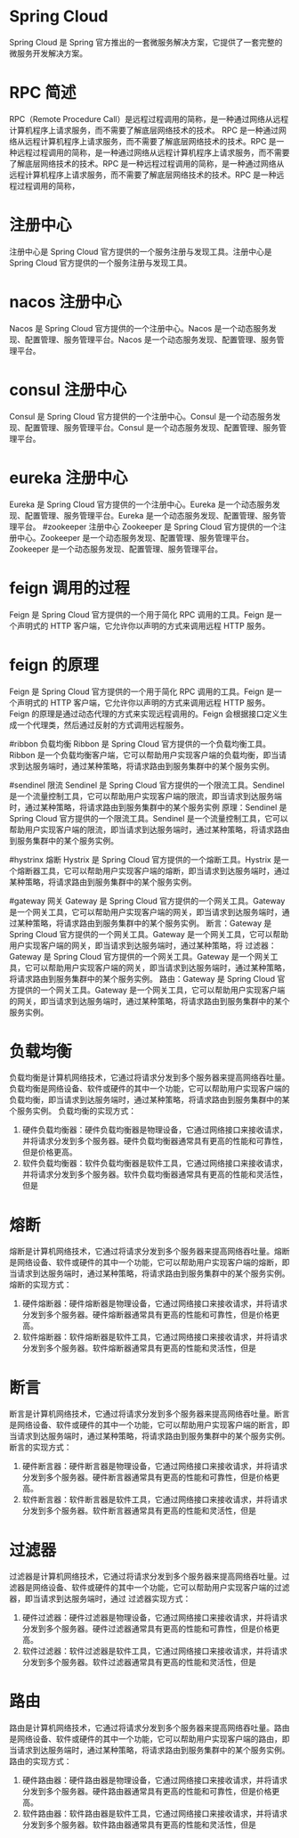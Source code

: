 
# Spring Cloud
Spring Cloud 是 Spring 官方推出的一套微服务解决方案，它提供了一套完整的微服务开发解决方案。

# RPC 简述
RPC（Remote Procedure Call）是远程过程调用的简称，是一种通过网络从远程计算机程序上请求服务，而不需要了解底层网络技术的技术。
RPC 是一种通过网络从远程计算机程序上请求服务，而不需要了解底层网络技术的技术。RPC 是一种远程过程调用的简称，是一种通过网络从远程计算机程序上请求服务，而不需要了解底层网络技术的技术。RPC 是一种远程过程调用的简称，是一种通过网络从远程计算机程序上请求服务，而不需要了解底层网络技术的技术。RPC 是一种远程过程调用的简称，

# 注册中心
注册中心是 Spring Cloud 官方提供的一个服务注册与发现工具。注册中心是 Spring Cloud 官方提供的一个服务注册与发现工具。
# nacos 注册中心
Nacos 是 Spring Cloud 官方提供的一个注册中心。Nacos 是一个动态服务发现、配置管理、服务管理平台。Nacos 是一个动态服务发现、配置管理、服务管理平台。
# consul 注册中心
Consul 是 Spring Cloud 官方提供的一个注册中心。Consul 是一个动态服务发现、配置管理、服务管理平台。Consul 是一个动态服务发现、配置管理、服务管理平台。
# eureka 注册中心
Eureka 是 Spring Cloud 官方提供的一个注册中心。Eureka 是一个动态服务发现、配置管理、服务管理平台。Eureka 是一个动态服务发现、配置管理、服务管理平台。
#zookeeper 注册中心
Zookeeper 是 Spring Cloud 官方提供的一个注册中心。Zookeeper 是一个动态服务发现、配置管理、服务管理平台。Zookeeper 是一个动态服务发现、配置管理、服务管理平台。


# feign 调用的过程
Feign 是 Spring Cloud 官方提供的一个用于简化 RPC 调用的工具。Feign 是一个声明式的 HTTP 客户端，它允许你以声明的方式来调用远程 HTTP 服务。

# feign 的原理
Feign 是 Spring Cloud 官方提供的一个用于简化 RPC 调用的工具。Feign 是一个声明式的 HTTP 客户端，它允许你以声明的方式来调用远程 HTTP 服务。
Feign 的原理是通过动态代理的方式来实现远程调用的。Feign 会根据接口定义生成一个代理类，然后通过反射的方式调用远程服务。

#ribbon 负载均衡
Ribbon 是 Spring Cloud 官方提供的一个负载均衡工具。Ribbon 是一个负载均衡客户端，它可以帮助用户实现客户端的负载均衡，即当请求到达服务端时，通过某种策略，将请求路由到服务集群中的某个服务实例。

#sendinel 限流
Sendinel 是 Spring Cloud 官方提供的一个限流工具。Sendinel 是一个流量控制工具，它可以帮助用户实现客户端的限流，即当请求到达服务端时，通过某种策略，将请求路由到服务集群中的某个服务实例
原理：Sendinel 是 Spring Cloud 官方提供的一个限流工具。Sendinel 是一个流量控制工具，它可以帮助用户实现客户端的限流，即当请求到达服务端时，通过某种策略，将请求路由到服务集群中的某个服务实例。

#hystrinx 熔断
Hystrix 是 Spring Cloud 官方提供的一个熔断工具。Hystrix 是一个熔断器工具，它可以帮助用户实现客户端的熔断，即当请求到达服务端时，通过某种策略，将请求路由到服务集群中的某个服务实例。

#gateway 网关
Gateway 是 Spring Cloud 官方提供的一个网关工具。Gateway 是一个网关工具，它可以帮助用户实现客户端的网关，即当请求到达服务端时，通过某种策略，将请求路由到服务集群中的某个服务实例。
断言：Gateway 是 Spring Cloud 官方提供的一个网关工具。Gateway 是一个网关工具，它可以帮助用户实现客户端的网关，即当请求到达服务端时，通过某种策略，将
过滤器：Gateway 是 Spring Cloud 官方提供的一个网关工具。Gateway 是一个网关工具，它可以帮助用户实现客户端的网关，即当请求到达服务端时，通过某种策略，将请求路由到服务集群中的某个服务实例。
路由：Gateway 是 Spring Cloud 官方提供的一个网关工具。Gateway 是一个网关工具，它可以帮助用户实现客户端的网关，即当请求到达服务端时，通过某种策略，将请求路由到服务集群中的某个服务实例。

# 负载均衡
负载均衡是计算机网络技术，它通过将请求分发到多个服务器来提高网络吞吐量。负载均衡是网络设备、软件或硬件的其中一个功能，它可以帮助用户实现客户端的负载均衡，即当请求到达服务端时，通过某种策略，将请求路由到服务集群中的某个服务实例。
负载均衡的实现方式：
1. 硬件负载均衡器：硬件负载均衡器是物理设备，它通过网络接口来接收请求，并将请求分发到多个服务器。硬件负载均衡器通常具有更高的性能和可靠性，但是价格更高。
2. 软件负载均衡器：软件负载均衡器是软件工具，它通过网络接口来接收请求，并将请求分发到多个服务器。软件负载均衡器通常具有更高的性能和灵活性，但是
# 熔断
熔断是计算机网络技术，它通过将请求分发到多个服务器来提高网络吞吐量。熔断是网络设备、软件或硬件的其中一个功能，它可以帮助用户实现客户端的熔断，即当请求到达服务端时，通过某种策略，将请求路由到服务集群中的某个服务实例。
熔断的实现方式：
1. 硬件熔断器：硬件熔断器是物理设备，它通过网络接口来接收请求，并将请求分发到多个服务器。硬件熔断器通常具有更高的性能和可靠性，但是价格更高。
2. 软件熔断器：软件熔断器是软件工具，它通过网络接口来接收请求，并将请求分发到多个服务器。软件熔断器通常具有更高的性能和灵活性，但是

# 断言
断言是计算机网络技术，它通过将请求分发到多个服务器来提高网络吞吐量。断言是网络设备、软件或硬件的其中一个功能，它可以帮助用户实现客户端的断言，即当请求到达服务端时，通过某种策略，将请求路由到服务集群中的某个服务实例。
断言的实现方式：
1. 硬件断言器：硬件断言器是物理设备，它通过网络接口来接收请求，并将请求分发到多个服务器。硬件断言器通常具有更高的性能和可靠性，但是价格更高。
2. 软件断言器：软件断言器是软件工具，它通过网络接口来接收请求，并将请求分发到多个服务器。软件断言器通常具有更高的性能和灵活性，但是
# 过滤器
过滤器是计算机网络技术，它通过将请求分发到多个服务器来提高网络吞吐量。过滤器是网络设备、软件或硬件的其中一个功能，它可以帮助用户实现客户端的过滤器，即当请求到达服务端时，通过
过滤器实现方式：
1. 硬件过滤器：硬件过滤器是物理设备，它通过网络接口来接收请求，并将请求分发到多个服务器。硬件过滤器通常具有更高的性能和可靠性，但是价格更高。
2. 软件过滤器：软件过滤器是软件工具，它通过网络接口来接收请求，并将请求分发到多个服务器。软件过滤器通常具有更高的性能和灵活性，但是
# 路由
路由是计算机网络技术，它通过将请求分发到多个服务器来提高网络吞吐量。路由是网络设备、软件或硬件的其中一个功能，它可以帮助用户实现客户端的路由，即当请求到达服务端时，通过某种策略，将请求路由到服务集群中的某个服务实例。
路由的实现方式：
1. 硬件路由器：硬件路由器是物理设备，它通过网络接口来接收请求，并将请求分发到多个服务器。硬件路由器通常具有更高的性能和可靠性，但是价格更高。
2. 软件路由器：软件路由器是软件工具，它通过网络接口来接收请求，并将请求分发到多个服务器。软件路由器通常具有更高的性能和灵活性，但是

